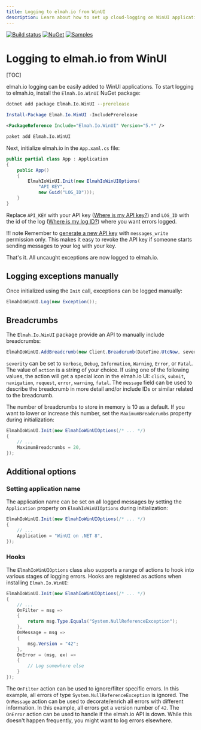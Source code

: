 ```yaml
---
title: Logging to elmah.io from WinUI
description: Learn about how to set up cloud-logging on WinUI applications using elmah.io. Catch and log all errors happening on installations of your client.
---
```


[![Build status](https://github.com/elmahio/Elmah.Io.WinUI/workflows/build/badge.svg)](https://github.com/elmahio/Elmah.Io.WinUI/actions?query=workflow%3Abuild)
[![NuGet](https://img.shields.io/nuget/v/Elmah.Io.WinUI.svg)](https://www.nuget.org/packages/Elmah.Io.WinUI)
[![Samples](https://img.shields.io/badge/samples-1-brightgreen.svg)](https://github.com/elmahio/Elmah.Io.WinUI/tree/main/samples)

# Logging to elmah.io from WinUI

[TOC]

elmah.io logging can be easily added to WinUI applications. To start logging to elmah.io, install the `Elmah.Io.WinUI` NuGet package:

```cmd fct_label=".NET CLI"
dotnet add package Elmah.Io.WinUI --prerelease
```
```powershell fct_label="Package Manager"
Install-Package Elmah.Io.WinUI -IncludePrerelease
```
```xml fct_label="PackageReference"
<PackageReference Include="Elmah.Io.WinUI" Version="5.*" />
```
```xml fct_label="Paket CLI"
paket add Elmah.Io.WinUI
```

Next, initialize elmah.io in the `App.xaml.cs` file:

```csharp
public partial class App : Application
{
    public App()
    {
        ElmahIoWinUI.Init(new ElmahIoWinUIOptions(
            "API_KEY",
            new Guid("LOG_ID")));
    }
}
```

Replace `API_KEY` with your API key ([Where is my API key?](where-is-my-api-key.md)) and `LOG_ID` with the id of the log ([Where is my log ID?](where-is-my-log-id.md)) where you want errors logged.

!!! note
    Remember to [generate a new API key](how-to-configure-api-key-permissions.md) with `messages_write` permission only. This makes it easy to revoke the API key if someone starts sending messages to your log with your key.

That's it. All uncaught exceptions are now logged to elmah.io.

## Logging exceptions manually

Once initialized using the `Init` call, exceptions can be logged manually:

```csharp
ElmahIoWinUI.Log(new Exception());
```

## Breadcrumbs

The `Elmah.Io.WinUI` package provide an API to manually include breadcrumbs:

```csharp
ElmahIoWinUI.AddBreadcrumb(new Client.Breadcrumb(DateTime.UtcNow, severity:"Information", action:"Save", message:"Record save"));
```

`severity` can be set to `Verbose`, `Debug`, `Information`, `Warning`, `Error`, or `Fatal`. The value of `action` is a string of your choice. If using one of the following values, the action will get a special icon in the elmah.io UI: `click`, `submit`, `navigation`, `request`, `error`, `warning`, `fatal`. The `message` field can be used to describe the breadcrumb in more detail and/or include IDs or similar related to the breadcrumb.

The number of breadcrumbs to store in memory is 10 as a default. If you want to lower or increase this number, set the `MaximumBreadcrumbs` property during initialization:

```csharp
ElmahIoWinUI.Init(new ElmahIoWinUIOptions(/* ... */)
{
    // ...
    MaximumBreadcrumbs = 20,
});
```

## Additional options

### Setting application name

The application name can be set on all logged messages by setting the `Application` property on `ElmahIoWinUIOptions` during initialization:

```csharp
ElmahIoWinUI.Init(new ElmahIoWinUIOptions(/* ... */)
{
    // ...
    Application = "WinUI on .NET 8",    
});
```

### Hooks

The `ElmahIoWinUIOptions` class also supports a range of actions to hook into various stages of logging errors. Hooks are registered as actions when installing `Elmah.Io.WinUI`:

```csharp
ElmahIoWinUI.Init(new ElmahIoWinUIOptions(/* ... */)
{
    // ...
    OnFilter = msg =>
    {
        return msg.Type.Equals("System.NullReferenceException");
    },
    OnMessage = msg =>
    {
        msg.Version = "42";
    },
    OnError = (msg, ex) =>
    {
        // Log somewhere else
    }
});
```

The `OnFilter` action can be used to ignore/filter specific errors. In this example, all errors of type `System.NullReferenceException` is ignored. The `OnMessage` action can be used to decorate/enrich all errors with different information. In this example, all errors get a version number of `42`. The `OnError` action can be used to handle if the elmah.io API is down. While this doesn't happen frequently, you might want to log errors elsewhere.